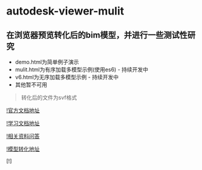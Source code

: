 # autodesk-viewer-mulit
## 在浏览器预览转化后的bim模型，并进行一些测试性研究
* demo.html为简单例子演示
* mulit.html为有序加载多模型示例(使用es6) - 持续开发中
* v6.html为无序加载多模型示例 - 持续开发中
* 其他暂不可用
> 转化后的文件为svf格式

[!官方文档地址](https://forge.autodesk.com/en/docs/viewer/v6/developers_guide/overview/)

[!学习文档地址](http://learnforge.autodesk.io/#/?id=learn-autodesk-forge)

[!相关资料问答](https://segmentfault.com/t/autodesk-forge)

[!模型转化地址](https://extract.autodesk.io/)

[!]
